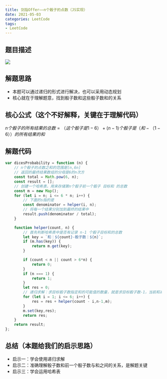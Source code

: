 ```yaml
---
title: 剑指Offer——n个骰子的点数（JS实现）
date: 2021-05-03
categories: LeetCode
tags: 
- LeetCode
---
```

## 题目描述
![](https://img-blog.csdnimg.cn/img_convert/315c0fa35847c55cad64c3df5940ae6f.png)

## 解题思路
* 本题可以通过递归的形式进行解决，也可以采用动态规划
* 核心就在于理解题意，找到骰子数和这些骰子数和的关系

## 核心公式（这个不好解释，关键在于理解代码）
$n个骰子的所有结果的总数 = （这个骰子是1 - 6） + (n-1)个骰子是（和-（1-6））的所有结果的和$

## 解题代码
```js
var dicesProbability = function (n) {
    // n个骰子的点数之和的范围是[n,6n]
    // 返回的最终结果数组的分母是6的n次方
    const total = Math.pow(6, n);
    const result = [];
    // 创建一个哈希表，用来存储第n个骰子前一个骰子 目标和 的总数
    const m = new Map();
    for (let i = n; i <= 6 * n; i++) {
        // 下面的s指的是
        const denominator = helper(i, n);
        // 将每一个结果分别加到最终的结果中
        result.push(denominator / total);
    }

    function helper(count, n) {
        // 首先判断哈希表中是否有记录 n-1 个骰子目标和的总数
        let key = `和：${count}-骰子数：${n}`;
        if (m.has(key)) {
            return m.get(key);
        }

        if (count < n || count > 6*n) {
            return 0;
        }
        if (n === 1) {
            return 1;
        }
        let res = 0;
        // 递归求解：求目标骰子数指定和的可能值的数量，就是求目标骰子数-1，当前和减去1-6的所有的可能性 然后进行求和
        for (let i = 1; i <= 6; i++) {
            res = res + helper(count - i,n-1,m);
        }
        m.set(key,res);
        return res;
    }
    return result;
};
```
## 总结（本题给我们的启示思路）
* 启示一：学会使用递归求解
* 启示二：准确理解骰子数和前一个骰子数与和之间的关系，是解题关键
* 启示三：学会运用哈希表
